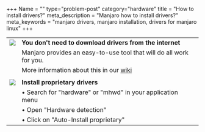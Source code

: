 +++
Name = ""
type="problem-post"
category="hardware"
title = "How to install drivers?"
meta_description = "Manjaro how to install drivers?"
meta_keywords = "manjaro drivers, manjaro installation, drivers for manjaro linux"
+++

|   |   |
|---|---|
| <img class="icon" src="/img/actions/information.svg"> | **You don't need to download drivers from the internet** |
|   | Manjaro provides an easy-to-use tool that will do all work for you. |
|   | More information about this in our [wiki](https://wiki.manjaro.org/index.php?title=Manjaro_Hardware_Detection_Overview) |
|   |   |
| <img class="icon" src="/img/actions/execute.svg"> | **Install proprietary drivers** |
|   | • Search for "hardware" or "mhwd" in your application menu |
|   | • Open "Hardware detection" |
|   | • Click on "Auto-Install proprietary" |
